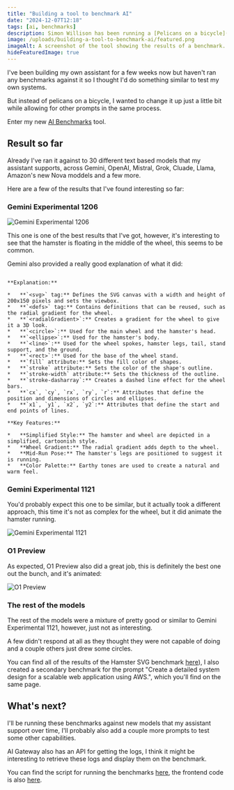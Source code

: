 ```yaml
---
title: "Building a tool to benchmark AI"
date: "2024-12-07T12:18"
tags: [ai, benchmarks]
description: Simon Willison has been running a [Pelicans on a bicycle](https://simonwillison.net/2024/Oct/25/pelicans-on-a-bicycle/) benchmark against AI for a while now, it's a pretty cool way of seeing how capable different AI models are with a quick outcome.
image: /uploads/building-a-tool-to-benchmark-ai/featured.png
imageAlt: A screenshot of the tool showing the results of a benchmark.
hideFeaturedImage: true
---
```


I've been building my own assistant for a few weeks now but haven't ran any benchmarks against it so I thought I'd do something similar to test my own systems.

But instead of pelicans on a bicycle, I wanted to change it up just a little bit while allowing for other prompts in the same process.

Enter my new [AI Benchmarks](/ai-benchmarks) tool.

## Result so far

Already I've ran it against to 30 different text based models that my assistant supports, across Gemini, OpenAI, Mistral, Grok, Cluade, Llama, Amazon's new Nova moddels and a few more.

Here are a few of the results that I've found interesting so far:

### Gemini Experimental 1206

![Gemini Experimental 1206](/uploads/building-a-tool-to-benchmark-ai/gemini-experimental-1206.svg)

This one is one of the best results that I've got, however, it's interesting to see that the hamster is floating in the middle of the wheel, this seems to be common.

Gemini also provided a really good explanation of what it did:

```

**Explanation:**

*   **`<svg>` tag:** Defines the SVG canvas with a width and height of 200x150 pixels and sets the viewbox.
*   **`<defs>` tag:** Contains definitions that can be reused, such as the radial gradient for the wheel.
*   **`<radialGradient>`:** Creates a gradient for the wheel to give it a 3D look.
*   **`<circle>`:** Used for the main wheel and the hamster's head.
*   **`<ellipse>`:** Used for the hamster's body.
*   **`<line>`:** Used for the wheel spokes, hamster legs, tail, stand support, and the ground.
*   **`<rect>`:** Used for the base of the wheel stand.
*   **`fill` attribute:** Sets the fill color of shapes.
*   **`stroke` attribute:** Sets the color of the shape's outline.
*   **`stroke-width` attribute:** Sets the thickness of the outline.
*   **`stroke-dasharray`:** Creates a dashed line effect for the wheel bars.
*   **`cx`, `cy`, `rx`, `ry`, `r`:** Attributes that define the position and dimensions of circles and ellipses.
*   **`x1`, `y1`, `x2`, `y2`:** Attributes that define the start and end points of lines.

**Key Features:**

*   **Simplified Style:** The hamster and wheel are depicted in a simplified, cartoonish style.
*   **Wheel Gradient:** The radial gradient adds depth to the wheel.
*   **Mid-Run Pose:** The hamster's legs are positioned to suggest it is running.
*   **Color Palette:** Earthy tones are used to create a natural and warm feel.
```

### Gemini Experimental 1121

You'd probably expect this one to be similar, but it actually took a different approach, this time it's not as complex for the wheel, but it did animate the hamster running.

![Gemini Experimental 1121](/uploads/building-a-tool-to-benchmark-ai/gemini-experimental-1121.svg)

### O1 Preview

As expected, O1 Preview also did a great job, this is definitely the best one out the bunch, and it's animated:

![O1 Preview](/uploads/building-a-tool-to-benchmark-ai/o1-preview.svg)

### The rest of the models

The rest of the models were a mixture of pretty good or similar to Gemini Experimental 1121, however, just not as interesting.

A few didn't respond at all as they thought they were not capable of doing and a couple others just drew some circles.

You can find all of the results of the Hamster SVG benchmark [here](/ai-benchmarks)), I also created a secondary benchmark for the prompt "Create a detailed system design for a scalable web application using AWS.", which you'll find on the same page.

## What's next?

I'll be running these benchmarks against new models that my assistant support over time, I'll probably also add a couple more prompts to test some other capabilities.

AI Gateway also has an API for getting the logs, I think it might be interesting to retrieve these logs and display them on the benchmark.

You can find the script for running the benchmarks [here](https://github.com/nicholasgriffintn/website/blob/main/apps/web/scripts/run-ai-benchmarks.ts), the frontend code is also [here](https://github.com/nicholasgriffintn/website/tree/main/apps/web/app/ai-benchmarks).

